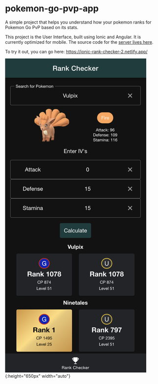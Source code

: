 # pokemon-go-pvp-app
A simple project that helps you understand how your pokemon ranks for Pokemon Go PvP based on its stats.

This project is the User Interface, built using Ionic and Angular. It is currently optimized for mobile. The source code for the [server lives here](https://github.com/jefftoppings/pokemon-go-pvp).

To try it out, you can go here: https://ionic-rank-checker-2.netlify.app/

![preview_screen](https://github.com/jefftoppings/pokemon-go-pvp-app/blob/master/readme-images/preview.png){:height="650px" width="auto"}
